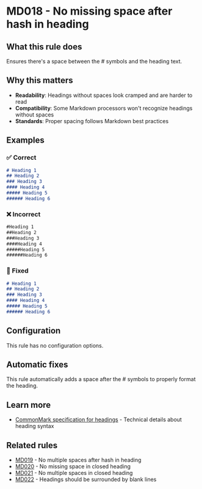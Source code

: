 # MD018 - No missing space after hash in heading

## What this rule does

Ensures there's a space between the # symbols and the heading text.

## Why this matters

- **Readability**: Headings without spaces look cramped and are harder to read
- **Compatibility**: Some Markdown processors won't recognize headings without spaces
- **Standards**: Proper spacing follows Markdown best practices

## Examples

### ✅ Correct

```markdown
# Heading 1
## Heading 2
### Heading 3
#### Heading 4
##### Heading 5
###### Heading 6
```

### ❌ Incorrect

<!-- rumdl-disable MD018 -->

```markdown
#Heading 1
##Heading 2
###Heading 3
####Heading 4
#####Heading 5
######Heading 6
```

<!-- rumdl-enable MD018 -->

### 🔧 Fixed

```markdown
# Heading 1
## Heading 2
### Heading 3
#### Heading 4
##### Heading 5
###### Heading 6
```

## Configuration

This rule has no configuration options.

## Automatic fixes

This rule automatically adds a space after the # symbols to properly format the heading.

## Learn more

- [CommonMark specification for headings](https://spec.commonmark.org/0.31.2/#atx-headings) - Technical details about heading syntax

## Related rules

- [MD019](md019.md) - No multiple spaces after hash in heading
- [MD020](md020.md) - No missing space in closed heading
- [MD021](md021.md) - No multiple spaces in closed heading
- [MD022](md022.md) - Headings should be surrounded by blank lines
